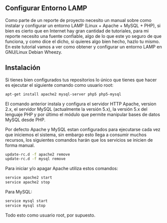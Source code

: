 <!-- vim: set spelllang=es_mx: -->

## Configurar Entorno LAMP
Como parte de un reporte de proyecto necesito un manual sobre como instalar y configurar un entorno LAMP (Linux + Apache + MySQL + PHP), si bien es cierto que en Internet hay gran cantidad de tutoriales, para mi reporte necesito una fuente confiable, algo de lo que este yo seguro de que funciona, y como dice el dicho, si quieres algo bien hecho, hazlo tu mismo. En este tutorial vamos a ver como obtener y configurar un entorno LAMP en GNU/Linux Debian Wheezy.

## Instalación
Si tienes bien configurados tus repositorios lo único que tienes que hacer es ejecutar el siguiente comando como usuario root:

```sh
apt-get install apache2 mysql-server php5 php5-mysql
```

El comando anterior instala y configura el servidor HTTP Apache, version 2.x, el servidor MySQL (actualmente la versión 5.x), la versión 5.x del lenguaje PHP y por último el módulo que permite manipular bases de datos MySQL desde PHP.

Por defecto Apache y MySQL estan configurados para ejecutarse cada vez que iniciemos el sistema, sin embargo esto llega a consumir muchos recursos, los siguientes comandos harán que los servicios se inicien de forma manual.
```sh
update-rc.d -f apache2 remove
update-rc.d -f mysql remove
```

Para iniciar y/o apagar Apache utiliza estos comandos:

```sh
service apache2 start
service apache2 stop
```

<p>Para MySQL:</p>

```sh
service mysql start
service mysql stop
```

Todo esto como usuario root, por supuesto.
